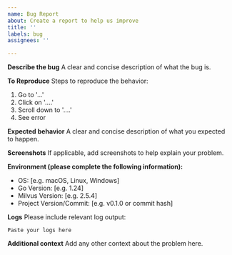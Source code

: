 ```yaml
---
name: Bug Report
about: Create a report to help us improve
title: ''
labels: bug
assignees: ''

---
```


**Describe the bug**
A clear and concise description of what the bug is.

**To Reproduce**
Steps to reproduce the behavior:
1. Go to '...'
2. Click on '....'
3. Scroll down to '....'
4. See error

**Expected behavior**
A clear and concise description of what you expected to happen.

**Screenshots**
If applicable, add screenshots to help explain your problem.

**Environment (please complete the following information):**
 - OS: [e.g. macOS, Linux, Windows]
 - Go Version: [e.g. 1.24]
 - Milvus Version: [e.g. 2.5.4]
 - Project Version/Commit: [e.g. v0.1.0 or commit hash]

**Logs**
Please include relevant log output:
```
Paste your logs here
```

**Additional context**
Add any other context about the problem here. 